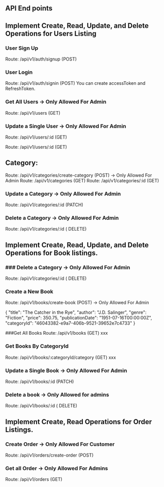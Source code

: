 ## API End points

## Implement Create, Read, Update, and Delete Operations for Users Listing

### User Sign Up

Route: /api/v1/auth/signup (POST)

### User Login

Route: /api/v1/auth/signin (POST)
You can create accessToken and RefreshToken.

### Get All Users → Only Allowed For Admin

Route: /api/v1/users (GET)

### Update a Single User → Only Allowed For Admin

Route: /api/v1/users/:id (GET)

Route: /api/v1/users/:id (GET)

## Category:

Route: /api/v1/categories/create-category (POST) → Only Allowed For Admin
Route: /api/v1/categories (GET)
Route: /api/v1/categories/:id (GET)

### Update a Category → Only Allowed For Admin

Route: /api/v1/categories/:id (PATCH)

### Delete a Category → Only Allowed For Admin

Route: /api/v1/categories/:id ( DELETE)

## Implement Create, Read, Update, and Delete Operations for Book listings.

### ### Delete a Category → Only Allowed For Admin

Route: /api/v1/categories/:id ( DELETE)

### Create a New Book

Route: /api/v1/books/create-book (POST) → Only Allowed For Admin

{
"title": "The Catcher in the Rye",
"author": "J.D. Salinger",
"genre": "Fiction",
"price": 350.75,
"publicationDate": "1951-07-16T00:00:00Z",
"categoryId": "46043382-e9a7-406b-9521-39652e7c4733"
}

###Get All Books
Route: /api/v1/books (GET) xxx

### Get Books By CategoryId

Route: /api/v1/books/:categoryId/category (GET) xxx

### Update a Single Book → Only Allowed For Admin

Route: /api/v1/books/:id (PATCH)

### Delete a book → Only Allowed for admins

Route: /api/v1/books/:id ( DELETE)

## Implement Create, Read Operations for Order Listings.

### Create Order → Only Allowed For Customer

Route: /api/v1/orders/create-order (POST)

### Get all Order → Only Allowed For Admins

Route: /api/v1/orders (GET)
